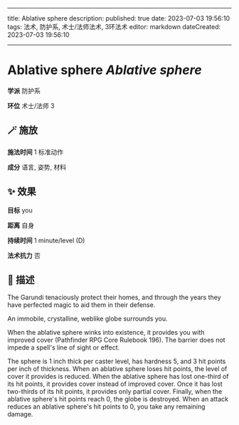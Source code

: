 
---
title: Ablative sphere
description: 
published: true
date: 2023-07-03 19:56:10
tags: 法术, 防护系, 术士/法师法术, 3环法术
editor: markdown
dateCreated: 2023-07-03 19:56:10

---

# **Ablative sphere** *Ablative sphere*

**学派** 防护系 

**环位** 术士/法师 3

## 🪄 施放

**施法时间** 1 标准动作

**成分** 语言, 姿势, 材料

## ✨ 效果 

**目标** you 

**距离** 自身  

**持续时间** 1 minute/level (D) 

**法术抗力** 否

## 📖 描述

The Garundi tenaciously protect their homes, and through the years they have perfected magic to aid them in their defense.

An immobile, crystalline, weblike globe surrounds you.

When the ablative sphere winks into existence, it provides you with improved cover (Pathfinder RPG Core Rulebook 196). The barrier does not impede a spell's line of sight or effect.

The sphere is 1 inch thick per caster level, has hardness 5, and 3 hit points per inch of thickness. When an ablative sphere loses hit points, the level of cover it provides is reduced. When the ablative sphere has lost one-third of its hit points, it provides cover instead of improved cover. Once it has lost two-thirds of its hit points, it provides only partial cover. Finally, when the ablative sphere's hit points reach 0, the globe is destroyed. When an attack reduces an ablative sphere's hit points to 0, you take any remaining damage.
    